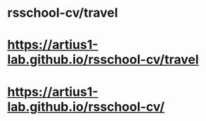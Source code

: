 
# rsschool-cv/travel
# https://artius1-lab.github.io/rsschool-cv/travel

# https://artius1-lab.github.io/rsschool-cv/
